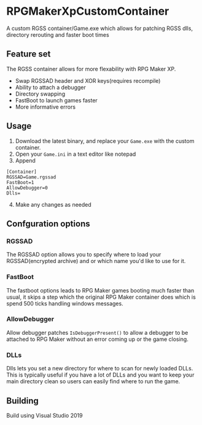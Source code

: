 # RPGMakerXpCustomContainer

A custom RGSS container/Game.exe which allows for patching RGSS dlls, directory rerouting and faster boot times

## Feature set

The RGSS container allows for more flexability with RPG Maker XP.

* Swap RGSSAD header and XOR keys(requires recompile)
* Ability to attach a debugger
* Directory swapping
* FastBoot to launch games faster
* More informative errors

## Usage

1. Download the latest binary, and replace your `Game.exe` with the custom container.
2. Open your `Game.ini` in a text editor like notepad
3. Append

```
[Container]
RGSSAD=Game.rgssad
FastBoot=1
AllowDebugger=0
Dlls=
```
4. Make any changes as needed

## Confguration options

### RGSSAD

The RGSSAD option allows you to specify where to load your RGSSAD(encrypted archive) and or which name you'd like to use for it.

### FastBoot

The fastboot options leads to RPG Maker games booting much faster than usual, it skips a step which the original RPG Maker container does which is spend 500 ticks handling windows messages.

### AllowDebugger

Allow debugger patches `IsDebuggerPresent()` to allow a debugger to be attached to RPG Maker without an error coming up or the game closing.

### DLLs

Dlls lets you set a new directory for where to scan for newly loaded DLLs. This is typically useful if you have a lot of DLLs and you want to keep your main directory clean so users can easily find where to run the game.

## Building
Build using Visual Studio 2019
